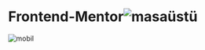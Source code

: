 # Frontend-Mentor![masaüstü](https://user-images.githubusercontent.com/105456310/195160287-52c8a9a6-63d6-43b2-adce-9a150772633a.png)
![mobil](https://user-images.githubusercontent.com/105456310/195160298-96c5fb16-9aa0-463c-bdb1-3af9010b77a9.png)
